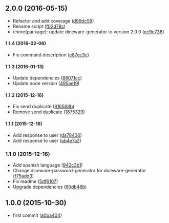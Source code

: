## 2.0.0 (2016-05-15)

* Refactor and add coverage ([d99dc59](https://github.com/lgaticaq/hubot-diceware/commit/d99dc59))
* Rename script ([f02d78c](https://github.com/lgaticaq/hubot-diceware/commit/f02d78c))
* chore(package): update diceware-generator to version 2.0.0 ([ec9e736](https://github.com/lgaticaq/hubot-diceware/commit/ec9e736))

#### 1.1.4 (2016-02-06)

* Fix command description ([e87ec3c](https://github.com/lgaticaq/hubot-diceware/commit/e87ec3c))

#### 1.1.3 (2016-01-13)

* Update dependencies ([88071cc](https://github.com/lgaticaq/hubot-diceware/commit/88071cc))
* Update node version ([495ae19](https://github.com/lgaticaq/hubot-diceware/commit/495ae19))

#### 1.1.2 (2015-12-16)

* Fix send duplicate ([816568b](https://github.com/lgaticaq/hubot-diceware/commit/816568b))
* Remove send duplicate ([1875329](https://github.com/lgaticaq/hubot-diceware/commit/1875329))

#### 1.1.1 (2015-12-16)

* Add response to user ([da78436](https://github.com/lgaticaq/hubot-diceware/commit/da78436))
* Add response to user ([ab4e7a2](https://github.com/lgaticaq/hubot-diceware/commit/ab4e7a2))

### 1.1.0 (2015-12-16)

* Add spanish language ([942c3b1](https://github.com/lgaticaq/hubot-diceware/commit/942c3b1))
* Change diceware-password-generator for diceware-generator ([f75add3](https://github.com/lgaticaq/hubot-diceware/commit/f75add3))
* Fix readme ([5df6107](https://github.com/lgaticaq/hubot-diceware/commit/5df6107))
* Upgrade dependencies ([60db48b](https://github.com/lgaticaq/hubot-diceware/commit/60db48b))

## 1.0.0 (2015-10-30)

* first commit ([a0ba404](https://github.com/lgaticaq/hubot-diceware/commit/a0ba404))
